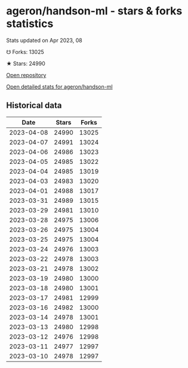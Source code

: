 # ageron/handson-ml - stars & forks statistics

Stats updated on Apr 2023, 08

☋ Forks: 13025

★ Stars: 24990

[Open repository](https://github.com/ageron/handson-ml)

[Open detailed stats for ageron/handson-ml](https://reviewgithub.com/rep/ageron/handson-ml)

## Historical data
| Date | Stars | Forks |
|------|-------|-------|
| 2023-04-08 | 24990 | 13025 | 
| 2023-04-07 | 24991 | 13024 | 
| 2023-04-06 | 24986 | 13023 | 
| 2023-04-05 | 24985 | 13022 | 
| 2023-04-04 | 24985 | 13019 | 
| 2023-04-03 | 24983 | 13020 | 
| 2023-04-01 | 24988 | 13017 | 
| 2023-03-31 | 24989 | 13015 | 
| 2023-03-29 | 24981 | 13010 | 
| 2023-03-28 | 24975 | 13006 | 
| 2023-03-26 | 24975 | 13004 | 
| 2023-03-25 | 24975 | 13004 | 
| 2023-03-24 | 24976 | 13003 | 
| 2023-03-22 | 24978 | 13003 | 
| 2023-03-21 | 24978 | 13002 | 
| 2023-03-19 | 24980 | 13000 | 
| 2023-03-18 | 24980 | 13001 | 
| 2023-03-17 | 24981 | 12999 | 
| 2023-03-16 | 24982 | 13000 | 
| 2023-03-14 | 24978 | 13001 | 
| 2023-03-13 | 24980 | 12998 | 
| 2023-03-12 | 24976 | 12998 | 
| 2023-03-11 | 24977 | 12997 | 
| 2023-03-10 | 24978 | 12997 | 

